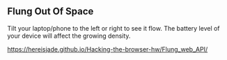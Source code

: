 ## Flung Out Of Space
Tilt your laptop/phone to the left or right to see it flow.
The battery level of your device will affect the growing density.

https://hereisjade.github.io/Hacking-the-browser-hw/Flung_web_API/
